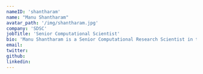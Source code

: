 ```yaml
---
nameID: 'shantharam'
name: "Manu Shantharam"
avatar_path: '/img/shantharam.jpg'
company: 'SDSC'
jobTitle: 'Senior Computational Scientist'
bio: 'Manu Shantharam is a Senior Computational Research Scientist in the San Diego Supercomputer Center. Manu received his Ph.D. in Computer Science and Engineering from The Pennsylvania State University in 2012. His research interests include performance analysis of HPC applications, sparse scientific computations, scheduling HPC workloads, and resiliency in HPC.'
email: 
twitter: 
github: 
linkedin:
---
```

